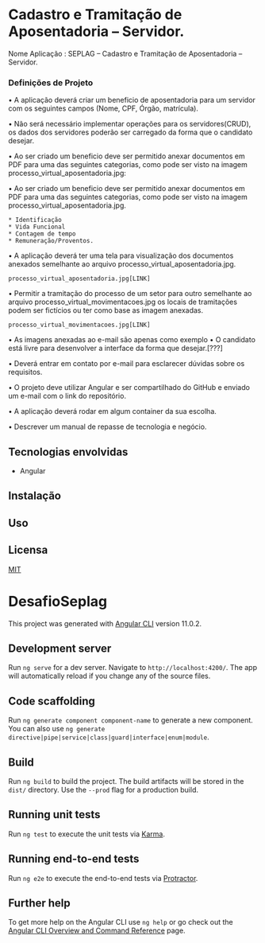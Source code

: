 # Cadastro e Tramitação de Aposentadoria – Servidor.

Nome Aplicação : SEPLAG – Cadastro e Tramitação de Aposentadoria – Servidor.

### Definições de Projeto

• A aplicação deverá criar um beneficio de aposentadoria para um servidor com os seguintes campos (Nome, CPF, Órgão, matrícula).

• Não será necessário implementar operações para os servidores(CRUD), os dados dos servidores poderão ser carregado da forma que o candidato desejar.

• Ao ser criado um beneficio deve ser permitido anexar documentos em PDF para uma das seguintes categorias, como pode ser visto na imagem processo_virtual_aposentadoria.jpg:



• Ao ser criado um beneficio deve ser permitido anexar documentos em PDF para uma das seguintes categorias, como pode ser visto na imagem processo_virtual_aposentadoria.jpg.

```
* Identificação
* Vida Funcional
* Contagem de tempo
* Remuneração/Proventos.
```

• A aplicação deverá ter uma tela para visualização dos documentos anexados semelhante ao arquivo processo_virtual_aposentadoria.jpg.

```
processo_virtual_aposentadoria.jpg[LINK]
```

• Permitir a tramitação do processo de um setor para outro semelhante ao arquivo processo_virtual_movimentacoes.jpg os locais de tramitações podem ser fictícios ou ter como base as imagem anexadas.
```
processo_virtual_movimentacoes.jpg[LINK]
```
• As imagens anexadas ao e-mail são apenas como exemplo
• O candidato está livre para desenvolver a interface da forma que desejar.[???]

• Deverá entrar em contato por e-mail para esclarecer dúvidas sobre os requisitos.

• O projeto deve utilizar Angular e ser compartilhado do GitHub e enviado um e-mail com o link do repositório.

• A aplicação deverá rodar em algum container da sua escolha.

• Descrever um manual de repasse de tecnologia e negócio.

## Tecnologias envolvidas

* Angular 

## Instalação

## Uso

## Licensa
[MIT](https://choosealicense.com/licenses/mit/)



# DesafioSeplag

This project was generated with [Angular CLI](https://github.com/angular/angular-cli) version 11.0.2.

## Development server

Run `ng serve` for a dev server. Navigate to `http://localhost:4200/`. The app will automatically reload if you change any of the source files.

## Code scaffolding

Run `ng generate component component-name` to generate a new component. You can also use `ng generate directive|pipe|service|class|guard|interface|enum|module`.

## Build

Run `ng build` to build the project. The build artifacts will be stored in the `dist/` directory. Use the `--prod` flag for a production build.

## Running unit tests

Run `ng test` to execute the unit tests via [Karma](https://karma-runner.github.io).

## Running end-to-end tests

Run `ng e2e` to execute the end-to-end tests via [Protractor](http://www.protractortest.org/).

## Further help

To get more help on the Angular CLI use `ng help` or go check out the [Angular CLI Overview and Command Reference](https://angular.io/cli) page.
